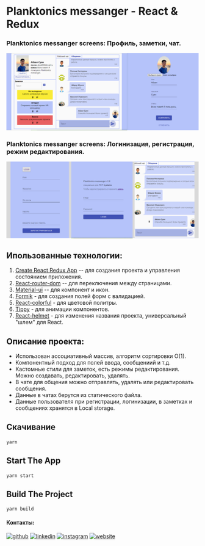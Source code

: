 # Planktonics messanger - React & Redux

### Planktonics messanger screens: Профиль, заметки, чат.

<img src="./src/assets/banner1.png" />

### Planktonics messanger screens: Логинизация, регистрация, режим редактирования.

<img src="./src/assets/banner2.png" />

## Ипользованные технологии:

1. [Create React Redux App](https://github.com/reduxjs/cra-template-redux) -- для создания проекта и управления состоянием приложения.
2. [React-router-dom](https://reactrouter.com) -- для переключения между страницами.
3. [Material-ui](https://github.com/mui-org/material-ui) -- для компонент и икон.
4. [Formik](https://formik.org) - для создания полей форм с валидацией.
5. [React-colorful](https://github.com/omgovich/react-colorful) - для цветовой политры.
6. [Tippy](https://atomiks.github.io/tippyjs) - для анимации компонентов.
7. [React-helmet](https://github.com/nfl/react-helmet) - для изменения названия проекта, универсальный "шлем" для React.

## Описание проекта:

- Использован ассоциативный массив, алгоритм сортировки О(1).
- Компонентный подход для полей ввода, сообщениий и т.д.
- Кастомные стили для заметок, есть режимы редактирования. Можно создавать, редактировать, удалять.
- В чате для общения можно отправлять, удалять или редактировать сообщения.
- Данные в чатах берутся из статического файла.
- Данные пользователя при регистрации, логинизации, в заметках и сообщениях хранятся в Local storage.

## Скачивание

```
yarn
```

## Start The App

```
yarn start
```

## Build The Project

```
yarn build
```

#### Контакты:

[<img src='https://cdn.jsdelivr.net/npm/simple-icons@3.0.1/icons/github.svg' alt='github' height='40'>](https://github.com/https://github.com/hj-abzal) [<img src='https://cdn.jsdelivr.net/npm/simple-icons@3.0.1/icons/linkedin.svg' alt='linkedin' height='40'>](https://www.linkedin.com/in/https://www.linkedin.com/in/abzal-suan//) [<img src='https://cdn.jsdelivr.net/npm/simple-icons@3.0.1/icons/instagram.svg' alt='instagram' height='40'>](https://www.instagram.com/https://www.instagram.com/hj_abzal//) [<img src='https://cdn.jsdelivr.net/npm/simple-icons@3.0.1/icons/icloud.svg' alt='website' height='40'>](https://hyojeong-abzal.github.io/my-portfolio/)
